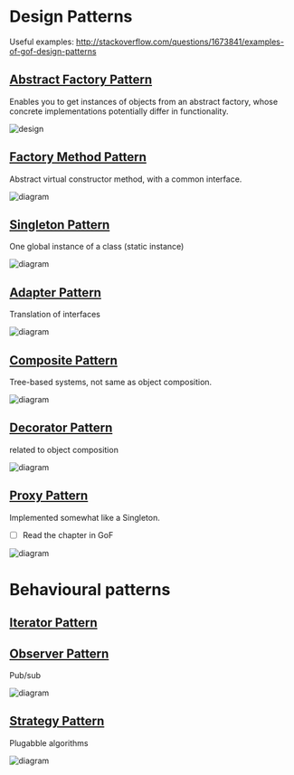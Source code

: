 # Design Patterns
Useful examples: http://stackoverflow.com/questions/1673841/examples-of-gof-design-patterns

## [Abstract Factory Pattern](http://en.wikipedia.org/wiki/Abstract_factory_pattern)
Enables you to get instances of objects from an abstract factory, whose concrete implementations potentially differ in functionality.

![design](http://upload.wikimedia.org/wikipedia/commons/thumb/a/a7/Abstract_factory.svg/1034px-Abstract_factory.svg.png)

## [Factory Method Pattern](http://en.wikipedia.org/wiki/Factory_method_pattern)
Abstract virtual constructor method, with a common interface.

![diagram](http://upload.wikimedia.org/wikipedia/commons/thumb/a/a3/FactoryMethod.svg/698px-FactoryMethod.svg.png)

## [Singleton Pattern](http://en.wikipedia.org/wiki/Singleton_pattern)
One global instance of a class (static instance)

![diagram](http://upload.wikimedia.org/wikipedia/commons/b/bd/Singleton.png)

## [Adapter Pattern](http://en.wikipedia.org/wiki/Adapter_pattern)
Translation of interfaces

![diagram](http://upload.wikimedia.org/wikipedia/commons/d/d7/ObjectAdapter.png)

## [Composite Pattern](http://en.wikipedia.org/wiki/Composite_pattern)
Tree-based systems, not same as object composition.

![diagram](http://upload.wikimedia.org/wikipedia/commons/thumb/5/5a/Composite_UML_class_diagram_%28fixed%29.svg/1200px-Composite_UML_class_diagram_%28fixed%29.svg.png)

## [Decorator Pattern](http://en.wikipedia.org/wiki/Decorator_pattern)
related to object composition

![diagram](http://upload.wikimedia.org/wikipedia/commons/thumb/e/e9/Decorator_UML_class_diagram.svg/1513px-Decorator_UML_class_diagram.svg.png)

## [Proxy Pattern](http://en.wikipedia.org/wiki/Proxy_pattern)
Implemented somewhat like a Singleton.

- [ ] Read the chapter in GoF

![diagram](http://upload.wikimedia.org/wikipedia/commons/thumb/7/75/Proxy_pattern_diagram.svg/878px-Proxy_pattern_diagram.svg.png)

# Behavioural patterns

## [Iterator Pattern](http://en.wikipedia.org/wiki/Iterator_pattern)

## [Observer Pattern](http://en.wikipedia.org/wiki/Observer_pattern)
Pub/sub

![diagram](http://upload.wikimedia.org/wikipedia/commons/thumb/8/8d/Observer.svg/1000px-Observer.svg.png)

## [Strategy Pattern](http://en.wikipedia.org/wiki/Strategy_pattern)
Plugabble algorithms

![diagram](http://en.wikipedia.org/wiki/File:Strategy_Pattern_in_UML.png)
